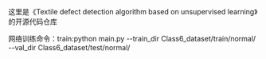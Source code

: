 这里是《Textile defect detection algorithm based on unsupervised learning》的开源代码仓库





网络训练命令：train:python main.py --train_dir Class6_dataset/train/normal/ --val_dir Class6_dataset/test/normal/
